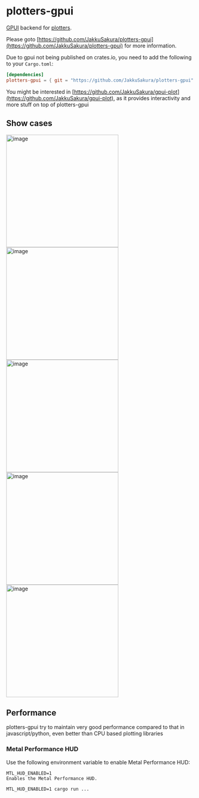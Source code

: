# plotters-gpui

[GPUI](https://gpui.rs) backend for [plotters](https://github.com/plotters-rs/plotters).

Please goto [https://github.com/JakkuSakura/plotters-gpui](https://github.com/JakkuSakura/plotters-gpui)
for more information.

Due to gpui not being published on crates.io, you need to add the following to your `Cargo.toml`:

```toml
[dependencies]
plotters-gpui = { git = "https://github.com/JakkuSakura/plotters-gpui" }
```

You might be interested in [https://github.com/JakkuSakura/gpui-plot](https://github.com/JakkuSakura/gpui-plot), as it
provides interactivity and more stuff on top of plotters-gpui

## Show cases

<img width="300" alt="image" src="https://github.com/user-attachments/assets/276b75c2-d5fe-4b0e-93b1-1215317d4b73" /> <img width="300" alt="image" src="https://github.com/user-attachments/assets/8b1f7c80-ef09-4ffd-aff8-123315ecf1b3" />
<img width="300" alt="image" src="https://github.com/user-attachments/assets/7e9ec94e-a8f0-4e0d-97eb-9399f0145e39" /> <img width="300" alt="image" src="https://github.com/user-attachments/assets/03ea4351-d079-4372-af84-bd2429ccc098" />
<img width="300" alt="image" src="https://github.com/user-attachments/assets/56c29590-c120-4a5e-8b65-b272afe732dc" />

## Performance

plotters-gpui try to maintain very good performance compared to that in javascript/python, even better than CPU based
plotting libraries

### Metal Performance HUD

Use the following environment variable to enable Metal Performance HUD:

```text
MTL_HUD_ENABLED=1
Enables the Metal Performance HUD.
```

```shell
MTL_HUD_ENABLED=1 cargo run ...
```
